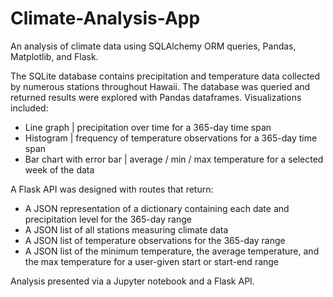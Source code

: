 # Climate-Analysis-App
An analysis of climate data using SQLAlchemy ORM queries, Pandas, Matplotlib, and Flask.

The SQLite database contains precipitation and temperature data collected by numerous stations throughout Hawaii. The database was queried and returned results were explored with Pandas dataframes. Visualizations included:
* Line graph | precipitation over time for a 365-day time span
* Histogram | frequency of temperature observations for a 365-day time span
* Bar chart with error bar | average / min / max temperature for a selected week of the data

A Flask API was designed with routes that return:
* A JSON representation of a dictionary containing each date and precipitation level for the 365-day range
* A JSON list of all stations measuring climate data
* A JSON list of temperature observations for the 365-day range
* A JSON list of the minimum temperature, the average temperature, and the max temperature for a user-given start or start-end range

Analysis presented via a Jupyter notebook and a Flask API.
